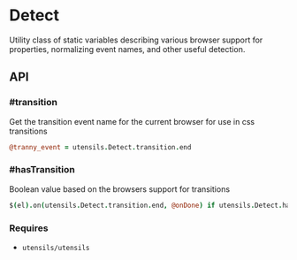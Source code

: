 
# Detect
Utility class of static variables describing various browser support for
properties, normalizing event names, and other useful detection.

## API

### #transition
Get the transition event name for the current browser for use in css transitions

```coffee
@tranny_event = utensils.Detect.transition.end
```
### #hasTransition
Boolean value based on the browsers support for transitions

```coffee
$(el).on(utensils.Detect.transition.end, @onDone) if utensils.Detect.hasTransition
```

### Requires
- `utensils/utensils`


